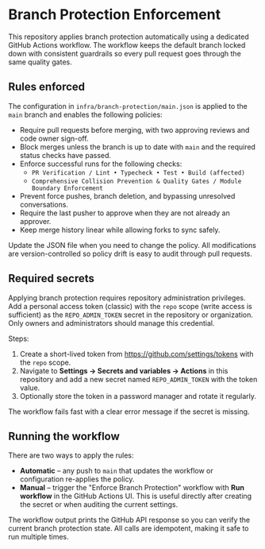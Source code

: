 # Branch Protection Enforcement

This repository applies branch protection automatically using a dedicated
GitHub Actions workflow. The workflow keeps the default branch locked down with
consistent guardrails so every pull request goes through the same quality gates.

## Rules enforced

The configuration in `infra/branch-protection/main.json` is applied to the
`main` branch and enables the following policies:

- Require pull requests before merging, with two approving reviews and code
  owner sign-off.
- Block merges unless the branch is up to date with `main` and the required
  status checks have passed.
- Enforce successful runs for the following checks:
  - `PR Verification / Lint • Typecheck • Test • Build (affected)`
  - `Comprehensive Collision Prevention & Quality Gates / Module Boundary Enforcement`
- Prevent force pushes, branch deletion, and bypassing unresolved
  conversations.
- Require the last pusher to approve when they are not already an approver.
- Keep merge history linear while allowing forks to sync safely.

Update the JSON file when you need to change the policy. All modifications are
version-controlled so policy drift is easy to audit through pull requests.

## Required secrets

Applying branch protection requires repository administration privileges. Add a
personal access token (classic) with the `repo` scope (write access is
sufficient) as the `REPO_ADMIN_TOKEN` secret in the repository or organization.
Only owners and administrators should manage this credential.

Steps:

1. Create a short-lived token from <https://github.com/settings/tokens> with the
   `repo` scope.
2. Navigate to **Settings → Secrets and variables → Actions** in this repository
   and add a new secret named `REPO_ADMIN_TOKEN` with the token value.
3. Optionally store the token in a password manager and rotate it regularly.

The workflow fails fast with a clear error message if the secret is missing.

## Running the workflow

There are two ways to apply the rules:

- **Automatic** – any push to `main` that updates the workflow or configuration
  re-applies the policy.
- **Manual** – trigger the "Enforce Branch Protection" workflow with
  **Run workflow** in the GitHub Actions UI. This is useful directly after
  creating the secret or when auditing the current settings.

The workflow output prints the GitHub API response so you can verify the
current branch protection state. All calls are idempotent, making it safe to run
multiple times.
